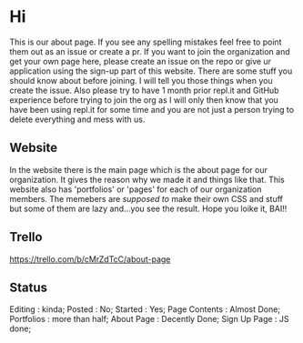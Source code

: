 # Hi
This is our about page. If you see any spelling mistakes feel free to point them out as an issue or create a pr. If you want to join the organization and get your own page here, please create an issue on the repo or give ur application using the sign-up part of this website. There are some stuff you should know about before joining. I will tell you those things when you create the issue. Also please try to have 1 month prior repl.it and GitHub experience before trying to join the org as I will only then know that you have been using repl.it for some time and you are not just a person trying to delete everything and mess with us.

## Website
In the website there is the main page which is the about page for our organization. It gives the reason why we made it and things like that. This website also has 'portfolios' or 'pages' for each of our organization members. The memebers are _supposed to_ make their own CSS and stuff but some of them are lazy and...you see the result. Hope you loike it, BAI!!

## Trello
https://trello.com/b/cMrZdTcC/about-page

## Status
Editing : kinda;
Posted : No;
Started : Yes;
Page Contents : Almost Done;
Portfolios : more than half;
About Page : Decently Done;
Sign Up Page : JS done;
